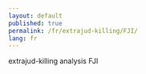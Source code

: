 ```yaml
---
layout: default
published: true
permalink: /fr/extrajud-killing/FJI/
lang: fr
---
```


extrajud-killing analysis FJI

